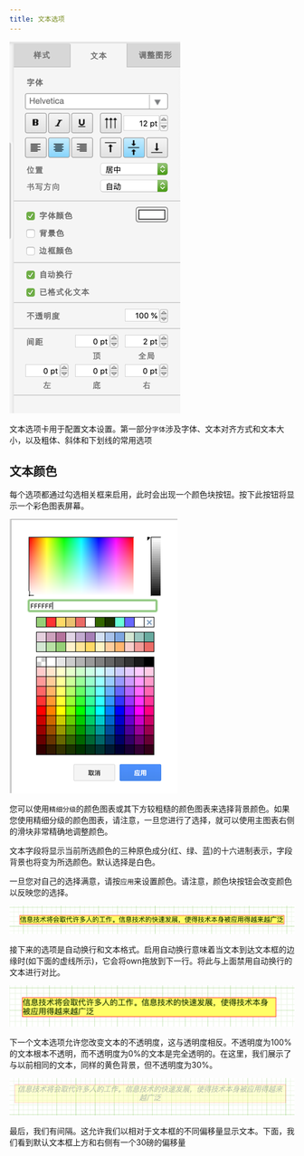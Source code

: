 ```yaml
---
title: 文本选项
---
```


 ![文本选项](/public/themes/freedgo/text-option.png "文本选项") 
 
文本选项卡用于配置文本设置。第一部分`字体`涉及字体、文本对齐方式和文本大小，以及粗体、斜体和下划线的常用选项

 ##	文本颜色
 
 每个选项都通过勾选相关框来启用，此时会出现一个颜色块按钮。按下此按钮将显示一个彩色图表屏幕。
  
  ![文本选项](/public/themes/freedgo/text-option1.png "文本选项") 
  
 您可以使用`精细分级`的颜色图表或其下方较粗糙的颜色图表来选择背景颜色。如果您使用精细分级的颜色图表，请注意，一旦您进行了选择，就可以使用主图表右侧的滑块非常精确地调整颜色。
 
 文本字段将显示当前所选颜色的三种原色成分(红、绿、蓝)的十六进制表示，字段背景也将变为所选颜色。默认选择是白色。
 
 一旦您对自己的选择满意，请按`应用`来设置颜色。请注意，颜色块按钮会改变颜色以反映您的选择。
 
  ![文本选项](/public/themes/freedgo/text-option2.png "文本选项")  
 
  
 接下来的选项是自动换行和文本格式。启用自动换行意味着当文本到达文本框的边缘时(如下面的虚线所示)，它会将own拖放到下一行。将此与上面禁用自动换行的文本进行对比。
 
  ![文本选项](/public/themes/freedgo/text-option4.png "文本选项")  
  
 下一个文本选项允许您改变文本的不透明度，这与透明度相反。不透明度为100%的文本根本不透明，而不透明度为0%的文本是完全透明的。在这里，我们展示了与以前相同的文本，同样的黄色背景，但不透明度为30%。
 
  ![文本选项](/public/themes/freedgo/text-option3.png "文本选项")   
   
 最后，我们有间隔。这允许我们以相对于文本框的不同偏移量显示文本。下面，我们看到默认文本框上方和右侧有一个30磅的偏移量
